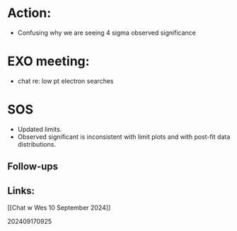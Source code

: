 
# Action:
- Confusing why we are seeing 4 sigma observed significance 

# EXO meeting: 
- chat re: low pt electron searches

# SOS
- Updated limits. 
- Observed significant is inconsistent with limit plots and with post-fit data distributions. 






## Follow-ups


## Links: 
[[Chat w Wes 10 September 2024]]



202409170925
